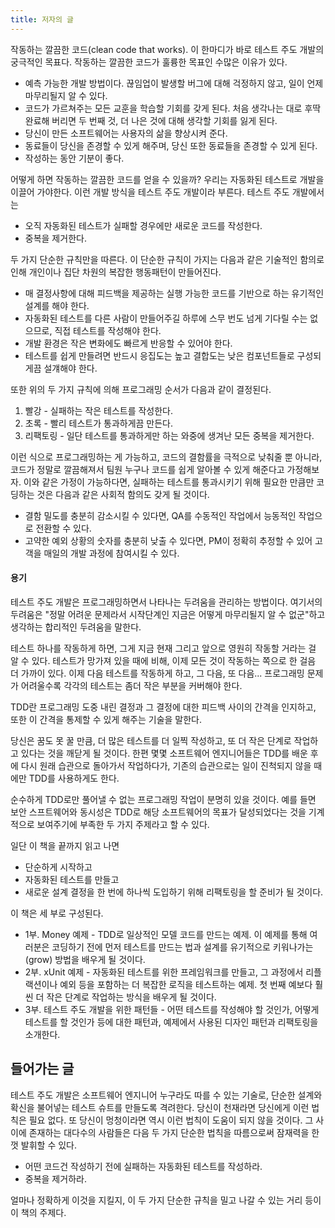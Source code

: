 ```yaml
---
title: 저자의 글
---
```


작동하는 깔끔한 코드(clean code that works). 이 한마디가 바로 테스트 주도 개발의 궁극적인 목표다. 작동하는 깔끔한 코드가 훌륭한 목표인 수많은 이유가 있다.

- 예측 가능한 개발 방법이다. 끊임업이 발생할 버그에 대해 걱정하지 않고, 일이 언제 마무리될지 알 수 있다.
- 코드가 가르쳐주는 모든 교훈을 학습할 기회를 갖게 된다. 처음 생각나는 대로 후딱 완료해 버리면 두 번째 것, 더 나은 것에 대해 생각할 기회를 잃게 된다.
- 당신이 만든 소프트웨어는 사용자의 삶을 향상시켜 준다.
- 동료들이 당신을 존경할 수 있게 해주며, 당신 또한 동료들을 존경할 수 있게 된다.
- 작성하는 동안 기분이 좋다.

어떻게 하면 작동하는 깔끔한 코드를 얻을 수 있을까? 우리는 자동화된 테스트로 개발을 이끌어 가야한다. 이런 개발 방식을 테스트 주도 개발이라 부른다. 테스트 주도 개발에서는

- 오직 자동화된 테스트가 실패할 경우에만 새로운 코드를 작성한다.
- 중복을 제거한다.

두 가지 단순한 규칙만을 따른다. 이 단순한 규칙이 가지는 다음과 같은 기술적인 함의로 인해 개인이나 집단 차원의 복잡한 행동패턴이 만들어진다.

- 매 결정사항에 대해 피드백을 제공하는 실행 가능한 코드를 기반으로 하는 유기적인 설계를 해야 한다.
- 자동화된 테스트를 다른 사람이 만들어주길 하루에 스무 번도 넘게 기다릴 수는 없으므로, 직접 테스트를 작성해야 한다.
- 개발 환경은 작은 변화에도 빠르게 반응할 수 있어야 한다.
- 테스트를 쉽게 만들려면 반드시 응집도는 높고 결합도는 낮은 컴포넌트들로 구성되게끔 설걔해야 한다.

또한 위의 두 가지 규칙에 의해 프로그래밍 순서가 다음과 같이 결정된다.

1. 빨강 - 실패하는 작은 테스트를 작성한다.
2. 초록 - 빨리 테스트가 통과하게끔 만든다.
3. 리팩토링 - 일단 테스트를 통과하게만 하는 와중에 생겨난 모든 중복을 제거한다.

이런 식으로 프로그래밍하는 게 가능하고, 코드의 결함률을 극적으로 낮춰줄 뿐 아니라, 코드가 정말로 깔끔해져서 팀원 누구나 코드를 쉽게 알아볼 수 있게 해준다고 가정해보자. 이와 같은 가정이 가능하다면, 실패하는 테스트를 통과시키기 위해 필요한 만큼만 코딩하는 것은 다음과 같은 사회적 함의도 갖게 될 것이다.

- 결함 밀도를 충분히 감소시킬 수 있다면, QA를 수동적인 작업에서 능동적인 작업으로 전환할 수 있다.
- 고약한 예외 상황의 숫자를 충분히 낮출 수 있다면, PM이 정확히 추정할 수 있어 고객을 매일의 개발 과정에 참여시킬 수 있다.

#### 용기

테스트 주도 개발은 프로그래밍하면서 나타나는 두려움을 관리하는 방법이다. 여기서의 두려움은 "정말 어려운 문제라서 시작단계인 지금은 어떻게 마무리될지 알 수 없군"하고 생각하는 합리적인 두려움을 말한다.

테스트 하나를 작동하게 하면, 그게 지금 현재 그리고 앞으로 영원히 작동할 거라는 걸 알 수 있다. 테스트가 망가져 있을 때에 비해, 이제 모든 것이 작동하는 쪽으로 한 걸음 더 가까이 있다. 이제 다음 테스트를 작동하게 하고, 그 다음, 또 다음... 프로그래밍 문제가 어려울수록 각각의 테스트는 좀더 작은 부분을 커버해야 한다.

TDD란 프로그래밍 도중 내린 결정과 그 결정에 대한 피드백 사이의 간격을 인지하고, 또한 이 간격을 통제할 수 있게 해주는 기술을 말한다.

당신은 꿈도 못 꿀 만큼, 더 많은 테스트를 더 일찍 작성하고, 또 더 작은 단계로 작업하고 있다는 것을 깨닫게 될 것이다. 한편 몇몇 소프트웨어 엔지니어들은 TDD를 배운 후에 다시 원래 습관으로 돌아가서 작업하다가, 기존의 습관으로는 일이 진척되지 않을 때에만 TDD를 사용하게도 한다.

순수하게 TDD로만 풀어낼 수 없는 프로그래밍 작업이 분명히 있을 것이다. 예를 들면 보안 스프트웨어와 동시성은 TDD로 해당 소프트웨어의 목표가 달성되었다는 것을 기계적으로 보여주기에 부족한 두 가지 주제라고 할 수 있다.

일단 이 책을 끝까지 읽고 나면

- 단순하게 시작하고
- 자동화된 테스트를 만들고
- 새로운 설계 결정을 한 번에 하나씩 도입하기 위해 리팩토링을 할 준비가 될 것이다.

이 책은 세 부로 구성된다.

- 1부. Money 예제 - TDD로 일상적인 모델 코드를 만드는 예제. 이 예제를 통해 여러분은 코딩하기 전에 먼저 테스트를 만드는 법과 설계를 유기적으로 키워나가는(grow) 방법을 배우게 될 것이다.
- 2부. xUnit 예제 - 자동화된 테스트를 위한 프레임워크를 만들고, 그 과정에서 리플랙션이나 예외 등을 포함하는 더 복잡한 로직을 테스트하는 예제. 첫 번째 예보다 훨씬 더 작은 단계로 작업하는 방식을 배우게 될 것이다.
- 3부. 테스트 주도 개발을 위한 패턴들 - 어떤 테스트를 작성해야 할 것인가, 어떻게 테스트를 할 것인가 등에 대한 패턴과, 예제에서 사용된 디자인 패턴과 리팩토링을 소개한다.

## 들어가는 글

테스트 주도 개발은 소프트웨어 엔지니어 누구라도 따를 수 있는 기술로, 단순한 설계와 확신을 불어넣는 테스트 슈트를 만들도록 격려한다. 당신이 천재라면 당신에게 이런 법칙은 필요 없다. 또 당신이 멍청이라면 역시 이런 법칙이 도움이 되지 않을 것이다. 그 사이에 존재하는 대다수의 사람들은 다음 두 가지 단순한 법칙을 따름으로써 잠재력을 한껏 발휘할 수 있다.

- 어떤 코드건 작성하기 전에 실패하는 자동화된 테스트를 작성하라.
- 중복을 제거하라.

얼마나 정확하게 이것을 지킬지, 이 두 가지 단순한 규칙을 밀고 나갈 수 있는 거리 등이 이 책의 주제다.
